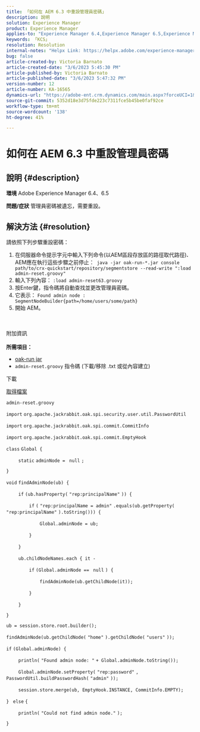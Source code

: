```yaml
---
title: 「如何在 AEM 6.3 中重設管理員密碼」
description: 說明
solution: Experience Manager
product: Experience Manager
applies-to: "Experience Manager 6.4,Experience Manager 6.5,Experience Manager"
keywords: 「KCS」
resolution: Resolution
internal-notes: "Helpx Link: https://helpx.adobe.com/experience-manager/kb/How-to-reset-the-admin-password-in-AEM-6-3.html"
bug: false
article-created-by: Victoria Barnato
article-created-date: "3/6/2023 5:45:30 PM"
article-published-by: Victoria Barnato
article-published-date: "3/6/2023 5:47:32 PM"
version-number: 12
article-number: KA-16565
dynamics-url: "https://adobe-ent.crm.dynamics.com/main.aspx?forceUCI=1&pagetype=entityrecord&etn=knowledgearticle&id=4d21f9a9-46bc-ed11-83ff-6045bd006a22"
source-git-commit: 5352d18e3d75fde223c7311fce5b45be0faf92ce
workflow-type: tm+mt
source-wordcount: '138'
ht-degree: 41%

---
```


# 如何在 AEM 6.3 中重設管理員密碼

## 說明 {#description}

<b>環境</b>
Adobe Experience Manager 6.4、6.5


<b>問題/症狀</b>
管理員密碼被遺忘，需要重設。


## 解決方法 {#resolution}


請依照下列步驟重設密碼：

1. 在伺服器命令提示字元中輸入下列命令(以AEM區段存放區的路徑取代路徑)<b>. </b>AEM應在執行這些步驟之前停止：` java -jar oak-run-*.jar console path/to/crx-quickstart/repository/segmentstore --read-write ":load admin-reset.groovy"`
2. 輸入下列內容： `:load admin-reset63.groovy`
3. 按Enter鍵，指令碼將自動查找並更改管理員密碼。
4. 它表示： `Found admin node : SegmentNodeBuilder{path=/home/users/some/path}`
5. 開始 AEM。

<br><br>附加資訊<br><br>
<b>所需項目：</b>

- [oak-run jar](https://repo1.maven.org/maven2/org/apache/jackrabbit/oak-run/)
- `admin-reset.groovy` 指令碼 (下載/移除 .txt 或從內容建立)


下載

[取得檔案](https://helpx.adobe.com/content/dam/help/en/experience-manager/kb/How-to-reset-the-admin-password-in-AEM-6-3/_jcr_content/main-pars/download_section/download-1/admin-reset_groovy.txt "admin-reset.groovy.txt")

`admin-reset.groovy`



`import` `org.apache.jackrabbit.oak.spi.security.user.util.PasswordUtil`

`import` `org.apache.jackrabbit.oak.spi.commit.CommitInfo`

`import` `org.apache.jackrabbit.oak.spi.commit.EmptyHook`



`class` `Global {`

`    ` `static` `adminNode = ` `null` `;`

`}`



`void` `findAdminNode(ub) {`

`    ` `if` `(ub.hasProperty(` `"rep:principalName"` `)) {`

`        ` `if` `(` `"rep:principalName = admin"` `.equals(ub.getProperty(` `"rep:principalName"` `).toString())) {`

`            ` `Global.adminNode = ub;`

`        ` `}`

`    ` `}`

`    ` `ub.childNodeNames.each { it -`

`        ` `if` `(Global.adminNode == ` `null` `) {`

`            ` `findAdminNode(ub.getChildNode(it));`

`        ` `}`

`    ` `}`

`}`



`ub = session.store.root.builder();`

`findAdminNode(ub.getChildNode(` `"home"` `).getChildNode(` `"users"` `));`



`if` `(Global.adminNode) {`

`    ` `println(` `"Found admin node: "` `+ Global.adminNode.toString());`

`    ` `Global.adminNode.setProperty(` `"rep:password"` `, PasswordUtil.buildPasswordHash(` `"admin"` `));`

`    ` `session.store.merge(ub, EmptyHook.INSTANCE, CommitInfo.EMPTY);`

`} ` `else` `{`

`    ` `println(` `"Could not find admin node."` `);`

`}`
